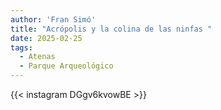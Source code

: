 ```yaml
---
author: 'Fran Simó'
title: "Acrópolis y la colina de las ninfas "
date: 2025-02-25
tags:
  - Atenas
  - Parque Arqueológico
---
```


{{< instagram DGgv6kvowBE >}}

